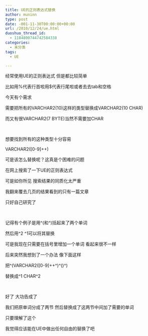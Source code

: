 ```yaml
---
title: UE的正则表达式替换
author: muninn
type: post
date: -001-11-30T00:00:00+00:00
url: /2010/12/24/ue.html
duoshuo_thread_id:
  - 1184800744742584338
categories:
  - 未分类
tags:
  - UE

---
```

经常使用UE的正则表达式 但是都比较简单

比如用%代表行首啦用$代表行尾啦或者去去tab和空格

今天有个需求

需要把所有的VARCHAR2(10)这样的类型替换成VARCHAR2(10 CHAR)

而又有很VARCHAR2(7 BYTE)当然不需要加CHAR

&nbsp;

想要找到所有的这种类型十分容易

VARCHAR2([0-9]++)

可是该怎么替换呢？这真是个困难的问题

在网上搜索了一下UE的正则表达式

可是如你所见 搜索结果的同质化太严重

我翻来覆去几页的结果看到的只有一篇文章

只好自己研究了

&nbsp;

记得有个例子是用^(和^)括起来了两个单词

然后用^2 ^1可以将其替换

可是我现在只需要在括号里增加一个单词 看起来很不一样

后来突然我想到了一个办法 像下面这样

把^(VARCHAR2([0-9]++^)^()^)

替换成^1 CHAR^2

&nbsp;

好了 大功告成了

我们把原单词分成了两节 然后替换成了这两节中间加了需要的单词

只要理解了这个

我觉得应该能在UE中做出任何自由的替换了吧